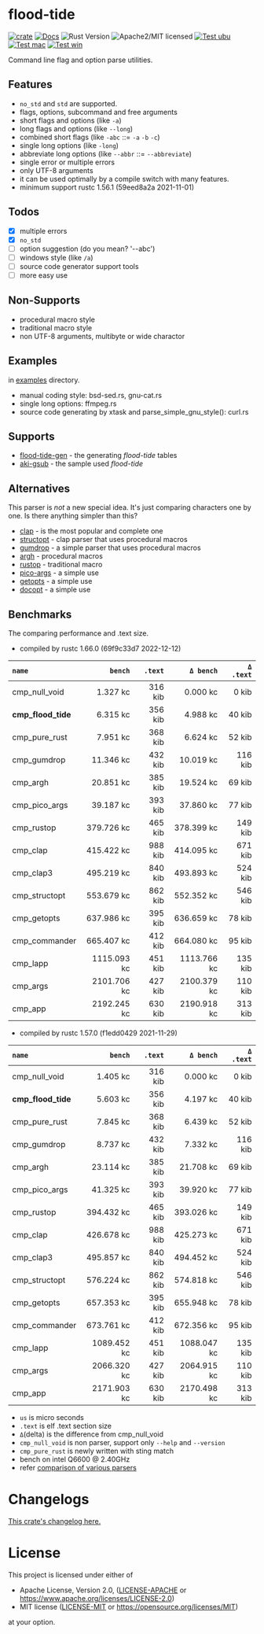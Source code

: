 # flood-tide

[![crate][crate-image]][crate-link]
[![Docs][docs-image]][docs-link]
![Rust Version][rustc-image]
![Apache2/MIT licensed][license-image]
[![Test ubu][test-ubuntu-image]][test-ubuntu-link]
[![Test mac][test-windows-image]][test-windows-link]
[![Test win][test-macos-image]][test-macos-link]

Command line flag and option parse utilities.

## Features

- `no_std` and `std` are supported.
- flags, options, subcommand and free arguments
- short flags and options (like `-a`)
- long flags and options (like `--long`)
- combined short flags (like `-abc` ::= `-a` `-b` `-c`)
- single long options (like `-long`)
- abbreviate long options (like `--abbr` ::= `--abbreviate`)
- single error or multiple errors
- only UTF-8 arguments
- it can be used optimally by a compile switch with many features.
- minimum support rustc 1.56.1 (59eed8a2a 2021-11-01)

## Todos

- [x] multiple errors
- [x] `no_std`
- [ ] option suggestion (do you mean? '--abc')
- [ ] windows style (like `/a`)
- [ ] source code generator support tools
- [ ] more easy use

## Non-Supports

- procedural macro style
- traditional macro style
- non UTF-8 arguments, multibyte or wide charactor

## Examples

in [examples](https://github.com/aki-akaguma/flood-tide/tree/main/examples) directory.

- manual coding style: bsd-sed.rs, gnu-cat.rs
- single long options: ffmpeg.rs
- source code generating by xtask and parse_simple_gnu_style(): curl.rs

## Supports

- [flood-tide-gen](https://crates.io/crates/flood-tide-gen) - the generating *flood-tide* tables
- [aki-gsub](https://crates.io/crates/aki-gsub) - the sample used *flood-tide*

## Alternatives

This parser is *not* a new special idea. It's just comparing characters one by one.
Is there anything simpler than this?

- [clap](https://crates.io/crates/clap) - is the most popular and complete one
- [structopt](https://crates.io/crates/structopt) - clap parser that uses procedural macros
- [gumdrop](https://crates.io/crates/gumdrop) - a simple parser that uses procedural macros
- [argh](https://crates.io/crates/argh) - procedural macros
- [rustop](https://crates.io/crates/rustop) - traditional macro
- [pico-args](https://crates.io/crates/pico-args) - a simple use
- [getopts](https://crates.io/crates/getopts) - a simple use
- [docopt](https://crates.io/crates/docopt) - a simple use


## Benchmarks

The comparing performance and .text size.

- compiled by rustc 1.66.0 (69f9c33d7 2022-12-12)

|       `name`       |   `bench`   | `.text`  |  `Δ bench`  | `Δ .text` |
|:-------------------|------------:|---------:|------------:|---------:|
| cmp_null_void      |    1.327 kc |  316 kib |    0.000 kc |    0 kib |
| **cmp_flood_tide** |    6.315 kc |  356 kib |    4.988 kc |   40 kib |
| cmp_pure_rust      |    7.951 kc |  368 kib |    6.624 kc |   52 kib |
| cmp_gumdrop        |   11.346 kc |  432 kib |   10.019 kc |  116 kib |
| cmp_argh           |   20.851 kc |  385 kib |   19.524 kc |   69 kib |
| cmp_pico_args      |   39.187 kc |  393 kib |   37.860 kc |   77 kib |
| cmp_rustop         |  379.726 kc |  465 kib |  378.399 kc |  149 kib |
| cmp_clap           |  415.422 kc |  988 kib |  414.095 kc |  671 kib |
| cmp_clap3          |  495.219 kc |  840 kib |  493.893 kc |  524 kib |
| cmp_structopt      |  553.679 kc |  862 kib |  552.352 kc |  546 kib |
| cmp_getopts        |  637.986 kc |  395 kib |  636.659 kc |   78 kib |
| cmp_commander      |  665.407 kc |  412 kib |  664.080 kc |   95 kib |
| cmp_lapp           | 1115.093 kc |  451 kib | 1113.766 kc |  135 kib |
| cmp_args           | 2101.706 kc |  427 kib | 2100.379 kc |  110 kib |
| cmp_app            | 2192.245 kc |  630 kib | 2190.918 kc |  313 kib |


- compiled by rustc 1.57.0 (f1edd0429 2021-11-29)

|       `name`       |   `bench`   | `.text`  |  `Δ bench`  | `Δ .text` |
|:-------------------|------------:|---------:|------------:|---------:|
| cmp_null_void      |    1.405 kc |  316 kib |    0.000 kc |    0 kib |
| **cmp_flood_tide** |    5.603 kc |  356 kib |    4.197 kc |   40 kib |
| cmp_pure_rust      |    7.845 kc |  368 kib |    6.439 kc |   52 kib |
| cmp_gumdrop        |    8.737 kc |  432 kib |    7.332 kc |  116 kib |
| cmp_argh           |   23.114 kc |  385 kib |   21.708 kc |   69 kib |
| cmp_pico_args      |   41.325 kc |  393 kib |   39.920 kc |   77 kib |
| cmp_rustop         |  394.432 kc |  465 kib |  393.026 kc |  149 kib |
| cmp_clap           |  426.678 kc |  988 kib |  425.273 kc |  671 kib |
| cmp_clap3          |  495.857 kc |  840 kib |  494.452 kc |  524 kib |
| cmp_structopt      |  576.224 kc |  862 kib |  574.818 kc |  546 kib |
| cmp_getopts        |  657.353 kc |  395 kib |  655.948 kc |   78 kib |
| cmp_commander      |  673.761 kc |  412 kib |  672.356 kc |   95 kib |
| cmp_lapp           | 1089.452 kc |  451 kib | 1088.047 kc |  135 kib |
| cmp_args           | 2066.320 kc |  427 kib | 2064.915 kc |  110 kib |
| cmp_app            | 2171.903 kc |  630 kib | 2170.498 kc |  313 kib |

- `us` is micro seconds
- `.text` is elf .text section size
- `Δ`(delta) is the difference from cmp_null_void
- `cmp_null_void` is non parser, support only `--help` and `--version`
- `cmp_pure_rust` is newly written with sting match
- bench on intel Q6600 @ 2.40GHz
- refer [comparison of various parsers](https://github.com/aki-akaguma/cmp_cmdopts_parsing)

# Changelogs

[This crate's changelog here.](https://github.com/aki-akaguma/flood-tide/blob/main/CHANGELOG.md)

# License

This project is licensed under either of

 * Apache License, Version 2.0, ([LICENSE-APACHE](LICENSE-APACHE) or
   https://www.apache.org/licenses/LICENSE-2.0)
 * MIT license ([LICENSE-MIT](LICENSE-MIT) or
   https://opensource.org/licenses/MIT)

at your option.

[//]: # (badges)

[crate-image]: https://img.shields.io/crates/v/flood-tide.svg
[crate-link]: https://crates.io/crates/flood-tide
[docs-image]: https://docs.rs/flood-tide/badge.svg
[docs-link]: https://docs.rs/flood-tide/
[rustc-image]: https://img.shields.io/badge/rustc-1.56+-blue.svg
[license-image]: https://img.shields.io/badge/license-Apache2.0/MIT-blue.svg
[test-ubuntu-image]: https://github.com/aki-akaguma/flood-tide/actions/workflows/test-ubuntu.yml/badge.svg
[test-ubuntu-link]: https://github.com/aki-akaguma/flood-tide/actions/workflows/test-ubuntu.yml
[test-macos-image]: https://github.com/aki-akaguma/flood-tide/actions/workflows/test-macos.yml/badge.svg
[test-macos-link]: https://github.com/aki-akaguma/flood-tide/actions/workflows/test-macos.yml
[test-windows-image]: https://github.com/aki-akaguma/flood-tide/actions/workflows/test-windows.yml/badge.svg
[test-windows-link]: https://github.com/aki-akaguma/flood-tide/actions/workflows/test-windows.yml
